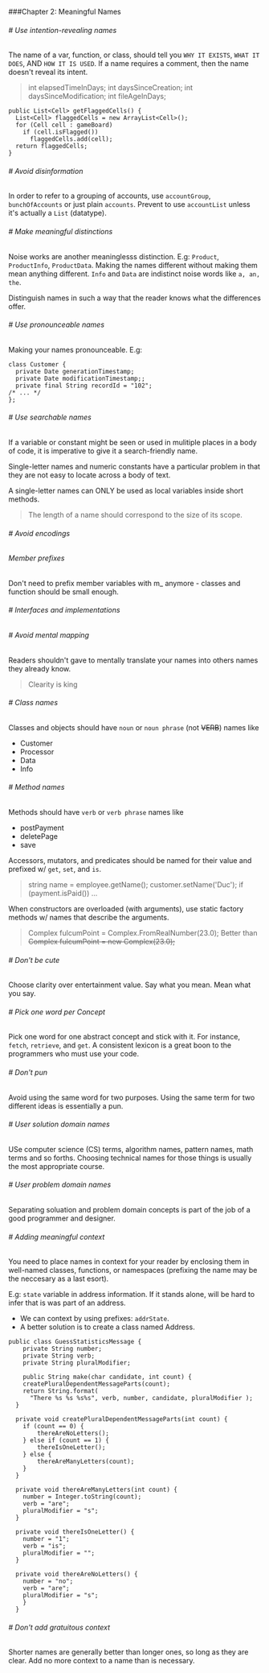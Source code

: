 ###Chapter 2: Meaningful Names

###### # Use intention-revealing names
The name of a var, function, or class, should tell you `WHY IT EXISTS`, `WHAT IT DOES`, AND `HOW IT IS USED`.
If a name requires a comment, then the name doesn't reveal its intent.

> int elapsedTimeInDays;
> int daysSinceCreation;
> int daysSinceModification;
> int fileAgeInDays;

```
public List<Cell> getFlaggedCells() {
  List<Cell> flaggedCells = new ArrayList<Cell>();
  for (Cell cell : gameBoard)
    if (cell.isFlagged())
      flaggedCells.add(cell);
  return flaggedCells;
}
```

###### # Avoid disinformation
In order to refer to a grouping of accounts, use `accountGroup`, `bunchOfAccounts` or just plain `accounts`. Prevent to use `accountList` unless it's actually a `List` (datatype).

###### # Make meaningful distinctions
Noise works are another meaninglesss distinction.
E.g: `Product`, `ProductInfo`, `ProductData`.
Making the names different without making them mean anything different. `Info` and `Data` are indistinct noise words like `a, an, the`.

Distinguish names in such a way that the reader knows what the differences offer.

###### # Use pronounceable names
Making your names pronounceable.
E.g:
```
class Customer {
  private Date generationTimestamp;
  private Date modificationTimestamp;;
  private final String recordId = "102";
/* ... */
};
```

###### # Use searchable names
If a variable or constant might be seen or used in mulitiple places in a body of code, it is imperative to give it a search-friendly name.

Single-letter names and numeric constants have a particular problem in that they are not easy to locate across a body of text.

A single-letter names can ONLY be used as local variables inside short methods.
> The length of a name should correspond to the size of its scope.

###### # Avoid encodings

###### Member prefixes
Don't need to prefix member variables with m_ anymore - classes and function should be small enough.

###### # Interfaces and implementations

###### # Avoid mental mapping
Readers shouldn't gave to mentally translate your names into others names they already know.
> Clearity is king

###### # Class names
Classes and objects should have `noun` or `noun phrase` (not ~~VERB~~) names like
- Customer
- Processor
- Data
- Info

###### # Method names
Methods should have `verb` or `verb phrase` names like
- postPayment
- deletePage
- save

Accessors, mutators, and predicates should be named for their value and prefixed w/ `get`, `set`, and `is`.

> string name = employee.getName();
> customer.setName('Duc');
> if (payment.isPaid()) ...

When constructors are overloaded (with arguments), use static factory methods w/ names that describe the arguments.
> Complex fulcumPoint = Complex.FromRealNumber(23.0);
> Better than 
> ~~Complex fulcumPoint = new Complex(23.0);~~

###### # Don't be cute
Choose clarity over entertainment value.
Say what you mean. Mean what you say.

###### # Pick one word per Concept
Pick one word for one abstract concept and stick with it.
For instance, `fetch`, `retrieve`, and `get`.
A consistent lexicon is a great boon to the programmers who must use your code.

###### # Don't pun
Avoid using the same word for two purposes. Using  the same term for two different ideas is essentially a pun.

###### # User solution domain names
USe computer science (CS) terms, algorithm names, pattern names, math terms and so forths.
Choosing technical names for those things is usually the most appropriate course.

###### # User problem domain names
Separating soluation and problem domain concepts is part of the job of a good programmer and designer.

###### # Adding meaningful context
You need to place names in context for your reader by enclosing them in well-named classes, functions, or namespaces (prefixing the name may be the neccesary as a last esort).

E.g: `state` variable in address information. If it stands alone, will be hard to infer that is was part of an address.
- We can context by using prefixes: `addrState`.
- A better solution is to create a class named Address.

```
public class GuessStatisticsMessage {
	private String number;
	private String verb;
	private String pluralModifier;

	public String make(char candidate, int count) {
    createPluralDependentMessageParts(count);
    return String.format(
      "There %s %s %s%s", verb, number, candidate, pluralModifier );
  }

  private void createPluralDependentMessageParts(int count) {
    if (count == 0) {
    	thereAreNoLetters();
    } else if (count == 1) {
    	thereIsOneLetter();
    } else {
    	thereAreManyLetters(count);
    }
  }

  private void thereAreManyLetters(int count) {
  	number = Integer.toString(count);
  	verb = "are";
  	pluralModifier = "s";
  }

  private void thereIsOneLetter() {
    number = "1";
    verb = "is";
    pluralModifier = "";
  }

  private void thereAreNoLetters() {
    number = "no";
    verb = "are";
    pluralModifier = "s";
    }
  }
```

###### # Don't add gratuitous context
Shorter names are generally better than longer ones, so long as they are clear.
Add no more context to a name than is necessary.
